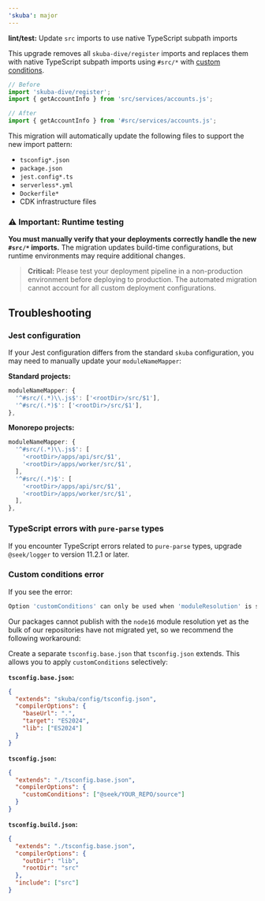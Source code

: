 ```yaml
---
'skuba': major
---
```


**lint/test:** Update `src` imports to use native TypeScript subpath imports

This upgrade removes all `skuba-dive/register` imports and replaces them with native TypeScript subpath imports using `#src/*` with [custom conditions](https://www.typescriptlang.org/tsconfig/#customConditions).

```typescript
// Before
import 'skuba-dive/register';
import { getAccountInfo } from 'src/services/accounts.js';

// After
import { getAccountInfo } from '#src/services/accounts.js';
```

This migration will automatically update the following files to support the new import pattern:

- `tsconfig*.json`
- `package.json`
- `jest.config*.ts`
- `serverless*.yml`
- `Dockerfile*`
- CDK infrastructure files

### ⚠️ Important: Runtime testing

**You must manually verify that your deployments correctly handle the new `#src/*` imports.** The migration updates build-time configurations, but runtime environments may require additional changes.

> **Critical:** Please test your deployment pipeline in a non-production environment before deploying to production. The automated migration cannot account for all custom deployment configurations.

## Troubleshooting

### Jest configuration

If your Jest configuration differs from the standard `skuba` configuration, you may need to manually update your `moduleNameMapper`:

**Standard projects:**

```typescript
moduleNameMapper: {
  '^#src/(.*)\\.js$': ['<rootDir>/src/$1'],
  '^#src/(.*)$': ['<rootDir>/src/$1'],
},
```

**Monorepo projects:**

```typescript
moduleNameMapper: {
  '^#src/(.*)\\.js$': [
    '<rootDir>/apps/api/src/$1',
    '<rootDir>/apps/worker/src/$1',
  ],
  '^#src/(.*)$': [
    '<rootDir>/apps/api/src/$1',
    '<rootDir>/apps/worker/src/$1',
  ],
},
```

### TypeScript errors with `pure-parse` types

If you encounter TypeScript errors related to `pure-parse` types, upgrade `@seek/logger` to version 11.2.1 or later.

### Custom conditions error

If you see the error:

```bash
Option 'customConditions' can only be used when 'moduleResolution' is set to 'node16', 'nodenext', or 'bundler'
```

Our packages cannot publish with the `node16` module resolution yet as the bulk of our repositories have not migrated yet, so we recommend the following workaround:

Create a separate `tsconfig.base.json` that `tsconfig.json` extends. This allows you to apply `customConditions` selectively:

**`tsconfig.base.json`:**

```json
{
  "extends": "skuba/config/tsconfig.json",
  "compilerOptions": {
    "baseUrl": ".",
    "target": "ES2024",
    "lib": ["ES2024"]
  }
}
```

**`tsconfig.json`:**

```json
{
  "extends": "./tsconfig.base.json",
  "compilerOptions": {
    "customConditions": ["@seek/YOUR_REPO/source"]
  }
}
```

**`tsconfig.build.json`:**

```json
{
  "extends": "./tsconfig.base.json",
  "compilerOptions": {
    "outDir": "lib",
    "rootDir": "src"
  },
  "include": ["src"]
}
```

